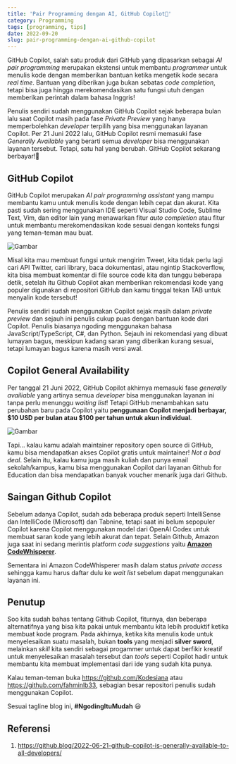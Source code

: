 ```yaml
---
title: 'Pair Programming dengan AI, GitHub Copilot🤩'
category: Programming
tags: [programming, tips]
date: 2022-09-20
slug: pair-programming-dengan-ai-github-copilot
---
```


GitHub Copilot, salah satu produk dari GitHub yang dipasarkan sebagai *AI pair programming* merupakan ekstensi untuk
membantu *programmer* untuk menulis kode dengan memberikan bantuan ketika mengetik kode secara *real time*. Bantuan yang
diberikan juga bukan sebatas *code completion*, tetapi bisa juga hingga merekomendasikan satu fungsi utuh dengan
memberikan perintah dalam bahasa Inggris!

Penulis sendiri sudah menggunakan GitHub Copilot sejak beberapa bulan lalu saat Copilot masih pada fase *Private
Preview* yang hanya memperbolehkan *developer* terpilih yang bisa menggunakan layanan Copilot. Per 21 Juni 2022 lalu,
GitHub Copilot resmi memasuki fase *Generally Available* yang berarti semua *developer* bisa menggunakan layanan
tersebut. Tetapi, satu hal yang berubah. GitHub Copilot sekarang berbayar!💸

## GitHub Copilot

GitHub Copilot merupakan *AI pair programming assistant* yang mampu membantu kamu untuk menulis kode dengan lebih cepat
dan akurat. Kita pasti sudah sering menggunakan IDE seperti Visual Studio Code, Sublime Text, Vim, dan editor lain yang
menawarkan fitur *auto completion* atau fitur untuk membantu merekomendasikan kode sesuai dengan konteks fungsi yang
teman-teman mau buat.

![Gambar](https://media.tenor.com/94LdyB8SsFMAAAAd/github-github-copilot.gif)

Misal kita mau membuat fungsi untuk mengirim Tweet, kita tidak perlu lagi cari API Twitter, cari library, baca
dokumentasi, atau ngintip Stackoverflow, kita bisa membuat komentar di file source code kita dan tunggu beberapa detik,
setelah itu Github Copilot akan memberikan rekomendasi kode yang populer digunakan di repositori GitHub dan kamu tinggal
tekan TAB untuk menyalin kode tersebut!

Penulis sendiri sudah menggunakan Copilot sejak masih dalam *private preview* dan sejauh ini penulis cukup puas dengan
bantuan kode dari Copilot. Penulis biasanya ngoding menggunakan bahasa JavaScript/TypeScript, C#, dan Python. Sejauh ini
rekomendasi yang dibuat lumayan bagus, meskipun kadang saran yang diberikan kurang sesuai, tetapi lumayan bagus karena
masih versi awal.

## Copilot General Availability

Per tanggal 21 Juni 2022, GitHub Copilot akhirnya memasuki fase *generally availiable* yang artinya semua *developer*
bisa menggunakan layanan ini tanpa perlu menunggu *waiting list*! Tetapi GitHub menambahkan satu perubahan baru pada
Copilot yaitu **penggunaan Copilot menjadi berbayar, $10 USD per bulan atau $100 per tahun untuk akun individual**.

![Gambar](https://media.giphy.com/media/ckGndVa23sCk9pae4l/giphy.gif)

Tapi... kalau kamu adalah maintainer repository open source di GitHub, kamu bisa mendapatkan akses Copilot gratis untuk
maintainer! *Not a bad deal*. Selain itu, kalau kamu juga masih kuliah dan punya email sekolah/kampus, kamu bisa
menggunakan Copilot dari layanan Github for Education dan bisa mendapatkan banyak voucher menarik juga dari Github.

## Saingan Github Copilot

Sebelum adanya Copilot, sudah ada beberapa produk seperti IntelliSense dan IntelliCode (Microsoft) dan Tabnine, tetapi
saat ini belum sepopuler Copilot karena Copilot menggunakan model dari OpenAI Codex untuk membuat saran kode yang lebih
akurat dan tepat. Selain Github, Amazon juga saat ini sedang merintis platform *code suggestions* yaitu
[**Amazon CodeWhisperer**](https://aws.amazon.com/id/codewhisperer/).

Sementara ini Amazon CodeWhisperer masih dalam status *private access* sehingga kamu harus daftar dulu ke *wait list*
sebelum dapat menggunakan layanan ini.

## Penutup

Soo kita sudah bahas tentang Github Copilot, fiturnya, dan beberapa alternatifnya yang bisa kita pakai untuk membantu
kita lebih produktif ketika membuat kode program. Pada akhirnya, ketika kita menulis kode untuk menyelesaikan suatu
masalah, bukan **tools** yang menjadi **silver sword**, melainkan *skill* kita sendiri sebagai progammer untuk dapat
berfikir kreatif untuk menyelesaikan masalah tersebut dan *tools* seperti Copilot hadir untuk membantu kita membuat
implementasi dari ide yang sudah kita punya.

Kalau teman-teman buka <https://github.com/Kodesiana> atau <https://github.com/fahminlb33>, sebagian besar repositori
penulis sudah menggunakan Copilot.

Sesuai tagline blog ini, **#NgodingItuMudah** 😃

## Referensi

1. <https://github.blog/2022-06-21-github-copilot-is-generally-available-to-all-developers/>
